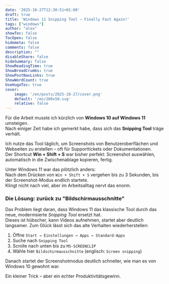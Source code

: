 ```yaml
---
date: '2025-10-27T12:30:51+01:00'
draft: true
title: 'Windows 11 Snipping Tool – Finally Fast Again!'
tags: ["windows"]
author: "alex"
showToc: false
TocOpen: false
hidemeta: false
comments: false
description: ""
disableShare: false
hideSummary: false
ShowReadingTime: true
ShowBreadCrumbs: true
ShowPostNavLinks: true
ShowWordCount: true
UseHugoToc: true
cover:
    image: '/en/posts/2025-10-27/cover.png'
    default: '/en/200x50.svg'
    relative: false
---
```




Für die Arbeit musste ich kürzlich von **Windows 10 auf Windows 11** umsteigen.  
Nach einiger Zeit habe ich gemerkt habe, dass sich das **Snipping Tool** träge verhält.  


Ich nutze das Tool täglich, um Screenshots von Benutzeroberflächen und Webseiten zu erstellen – oft für Supporttickets oder Dokumentationen.  
Der Shortcut **Win + Shift + S** war bisher perfekt: Screenshot auswählen, automatisch in die Zwischenablage kopieren, fertig.  


Unter Windows 11 war das plötzlich anders:  
Nach dem Drücken von `Win + Shift + S` vergehen bis zu 3 Sekunden, bis der Screenshot-Modus endlich startete.  
Klingt nicht nach viel, aber im Arbeitsalltag nervt das enorm.  


### Die Lösung: zurück zu "Bildschirmausschnitte"

Das Problem liegt daran, dass Windows 11 das klassische Tool durch das neue, modernisierte *Snipping Tool* ersetzt hat.  
Dieses ist hübscher, kann Videos aufnehmen, startet aber deutlich langsamer. 
Zum Glück lässt sich das alte Verhalten wiederherstellen:


1. Öffne `Start → Einstellungen → Apps → Standard-Apps`
2. Suche nach `Snipping Tool` 
3. Scrolle nach unten bis zu `MS-SCREENCLIP`
4. Wähle hier `Bildschirmausschnitte` (englisch: `Screen snipping`)  


Danach startet der Screenshotmodus deutlich schneller, wie man es von Windows 10 gewohnt war.  

Ein kleiner Trick – aber ein echter Produktivitätsgewinn.

